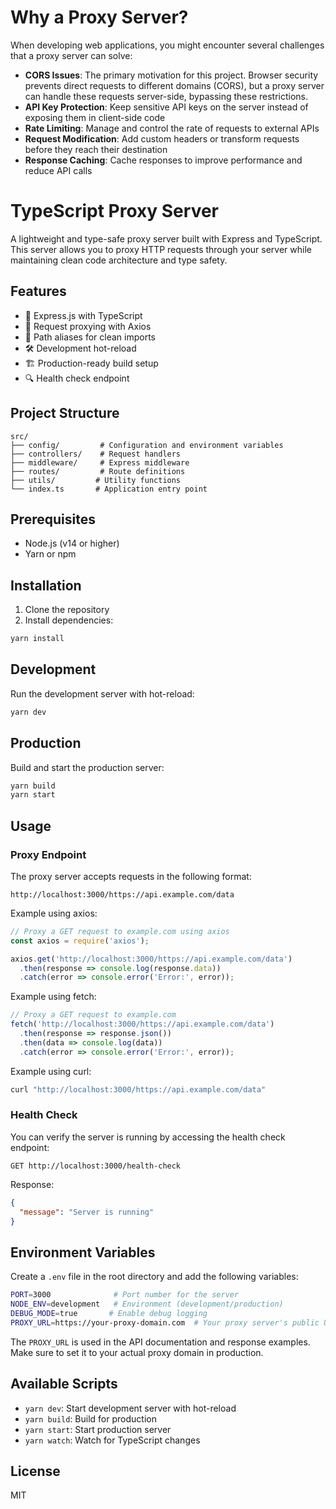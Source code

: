 # Why a Proxy Server?

When developing web applications, you might encounter several challenges that a proxy server can solve:

- **CORS Issues**: The primary motivation for this project. Browser security prevents direct requests to different domains (CORS), but a proxy server can handle these requests server-side, bypassing these restrictions.
- **API Key Protection**: Keep sensitive API keys on the server instead of exposing them in client-side code
- **Rate Limiting**: Manage and control the rate of requests to external APIs
- **Request Modification**: Add custom headers or transform requests before they reach their destination
- **Response Caching**: Cache responses to improve performance and reduce API calls

# TypeScript Proxy Server

A lightweight and type-safe proxy server built with Express and TypeScript. This server allows you to proxy HTTP requests through your server while maintaining clean code architecture and type safety.

## Features

- 🚀 Express.js with TypeScript
- 🔄 Request proxying with Axios
- 🎯 Path aliases for clean imports
- 🛠️ Development hot-reload
- 🏗️ Production-ready build setup
- 🔍 Health check endpoint

## Project Structure

```
src/
├── config/         # Configuration and environment variables
├── controllers/    # Request handlers
├── middleware/     # Express middleware
├── routes/         # Route definitions
├── utils/         # Utility functions
└── index.ts       # Application entry point
```

## Prerequisites

- Node.js (v14 or higher)
- Yarn or npm

## Installation

1. Clone the repository
2. Install dependencies:
```bash
yarn install
```

## Development

Run the development server with hot-reload:
```bash
yarn dev
```

## Production

Build and start the production server:
```bash
yarn build
yarn start
```

## Usage

### Proxy Endpoint

The proxy server accepts requests in the following format:
```
http://localhost:3000/https://api.example.com/data
```

Example using axios:
```javascript
// Proxy a GET request to example.com using axios
const axios = require('axios');

axios.get('http://localhost:3000/https://api.example.com/data')
  .then(response => console.log(response.data))
  .catch(error => console.error('Error:', error));
```

Example using fetch:
```javascript
// Proxy a GET request to example.com
fetch('http://localhost:3000/https://api.example.com/data')
  .then(response => response.json())
  .then(data => console.log(data))
  .catch(error => console.error('Error:', error));
```

Example using curl:
```bash
curl "http://localhost:3000/https://api.example.com/data"
```

### Health Check

You can verify the server is running by accessing the health check endpoint:
```
GET http://localhost:3000/health-check
```

Response:
```json
{
  "message": "Server is running"
}
```

## Environment Variables

Create a `.env` file in the root directory and add the following variables:

```bash
PORT=3000              # Port number for the server
NODE_ENV=development   # Environment (development/production)
DEBUG_MODE=true       # Enable debug logging
PROXY_URL=https://your-proxy-domain.com  # Your proxy server's public URL
```

The `PROXY_URL` is used in the API documentation and response examples. Make sure to set it to your actual proxy domain in production.

## Available Scripts

- `yarn dev`: Start development server with hot-reload
- `yarn build`: Build for production
- `yarn start`: Start production server
- `yarn watch`: Watch for TypeScript changes

## License

MIT
